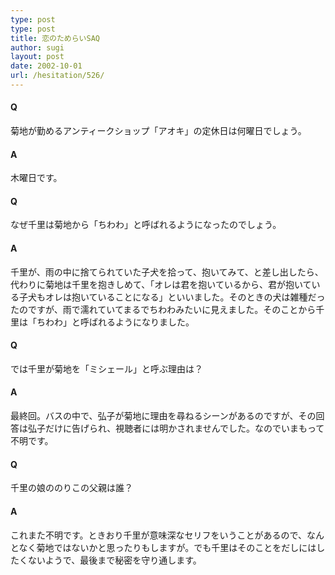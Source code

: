 ```yaml
---
type: post
type: post
title: 恋のためらいSAQ
author: sugi
layout: post
date: 2002-10-01
url: /hesitation/526/
---
```

#### Q

菊地が勤めるアンティークショップ「アオキ」の定休日は何曜日でしょう。

#### A

木曜日です。

#### Q

なぜ千里は菊地から「ちわわ」と呼ばれるようになったのでしょう。

#### A

千里が、雨の中に捨てられていた子犬を拾って、抱いてみて、と差し出したら、代わりに菊地は千里を抱きしめて、「オレは君を抱いているから、君が抱いている子犬もオレは抱いていることになる」といいました。そのときの犬は雑種だったのですが、雨で濡れていてまるでちわわみたいに見えました。そのことから千里は「ちわわ」と呼ばれるようになりました。

#### Q

では千里が菊地を「ミシェール」と呼ぶ理由は？

#### A

最終回。バスの中で、弘子が菊地に理由を尋ねるシーンがあるのですが、その回答は弘子だけに告げられ、視聴者には明かされませんでした。なのでいまもって不明です。

#### Q

千里の娘ののりこの父親は誰？

#### A

これまた不明です。ときおり千里が意味深なセリフをいうことがあるので、なんとなく菊地ではないかと思ったりもしますが。でも千里はそのことをだしにはしたくないようで、最後まで秘密を守り通します。
